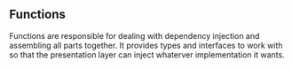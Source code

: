 ## Functions

Functions are responsible for dealing with dependency injection and assembling all parts together.
It provides types and interfaces to work with so that the presentation layer can inject whaterver implementation it wants.

